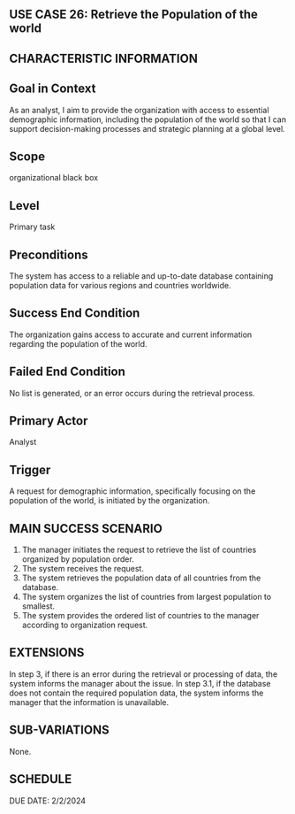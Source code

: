 USE CASE 26:  Retrieve the Population of the world
------------------------------------------------------------------

CHARACTERISTIC INFORMATION
------------------------------------------------------------------

Goal in Context
---------------------------------

As an analyst, I aim to provide the organization with access to essential demographic information, including the population of the world so that I can support decision-making processes and strategic planning at a global level.

Scope
---------------------------------

organizational black box

Level
---------------------------------

Primary task

Preconditions
---------------------------------

The system has access to a reliable and up-to-date database containing population data for various regions and countries worldwide.

Success End Condition
---------------------------------

The organization gains access to accurate and current information regarding the population of the world.


Failed End Condition
---------------------------------

No list is generated, or an error occurs during the retrieval process.


Primary Actor
---------------------------------

Analyst


Trigger
---------------------------------

A request for demographic information, specifically focusing on the population of the world, is initiated by the organization.

MAIN SUCCESS SCENARIO
---------------------------------

1. The manager initiates the request to retrieve the list of countries organized by population order.
2. The system receives the request.
3. The system retrieves the population data of all countries from the database.
4. The system organizes the list of countries from largest population to smallest.
5. The system provides the ordered list of countries to the manager according to organization request. 


EXTENSIONS
---------------------------------

In step 3, if there is an error during the retrieval or processing of data, the system informs the manager about the issue.
In step 3.1, if the database does not contain the required population data, the system informs the manager that the information is unavailable.


SUB-VARIATIONS
---------------------------------

None.


SCHEDULE
---------------------------------

DUE DATE: 2/2/2024
